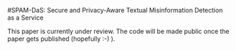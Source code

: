 #SPAM-DaS: Secure and Privacy-Aware Textual Misinformation Detection as a Service

This paper is currently under review. The code will be made public once the paper gets published (hopefully :-) ).
